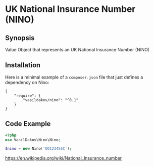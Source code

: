 # UK National Insurance Number (NINO)

## Synopsis
Value Object that represents an UK National Insurance Number (NINO)

## Installation

Here is a minimal example of a `composer.json` file that just defines a dependency on Nino:

    {
        "require": {
            "vasildakov/nino": "^0.1"
        }
    }

## Code Example

```php
<?php
use VasilDakov\Nino\Nino;

$nino = new Nino('QQ123456C');

```


https://en.wikipedia.org/wiki/National_Insurance_number
